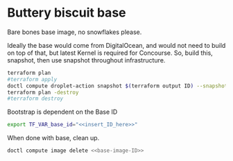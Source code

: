 
# Buttery biscuit base

Bare bones base image, no snowflakes please.

Ideally the base would come from DigitalOcean, and would not need to build on top of that, but latest Kernel is required for Concourse. So, build this, snapshot, then use snapshot throughout infrastructure.

```sh
terraform plan
#terraform apply
doctl compute droplet-action snapshot $(terraform output ID) --snapshot-name base --wait`
terraform plan -destroy
#terraform destroy
```

Bootstrap is dependent on the Base ID
```sh
export TF_VAR_base_id="<<insert_ID_here>>"
```

When done with base, clean up.
```sh
doctl compute image delete <<base-image-ID>>
```

